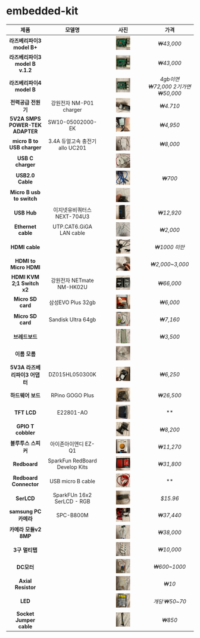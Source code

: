 # embedded-kit

|  <center>제품</center> |  <center>모델명</center> |  <center>사진</center> |  <center>가격</center> |  
|:-----:|:------:|:--------:|:----:|
|**라즈베리파이3 model B+** |  |<center><img src="/images/15.jpg"  width="35%" height="10%"> </center> |*₩43,000* |
|**라즈베리파이3 model B v.1.2** |  |<center><img src="/images/16.jpg"  width="35%" height="10%"> </center> |*₩43,000* |
|**라즈베리파이4 model B** |  |<center><img src="/images/17.jpg"  width="35%" height="10%"> </center> |*4gb이면 ₩72,000 2기가면 ₩50,000* |
|**전력공급 전원기** | 강원전자 NM-P01 charger |<center><img src="/images/10.jpg"  width="35%" height="10%"> </center> |*₩4.710* |
|**5V2A SMPS POWER-TEK ADAPTER** | SW10-05002000-EK |<center><img src="/images/12.jpg"  width="35%" height="10%"> </center> |*₩4,950* |
|**micro B to USB charger** | 3.4A 듀얼고속 충전기 allo UC201 |<center><img src="/images/6.jpg"  width="35%" height="10%"> </center> |*₩8,000* |
|**USB C charger** |  |<center><img src="/images/7.jpg"  width="35%" height="10%"> </center> | |
|**USB2.0 Cable** |  |<center><img src="/images/11.jpg"  width="35%" height="10%"> </center> |*₩700* |
|**Micro B usb to switch** |  | <img src="/images/1.jpg"  width="35%" height="10%"> | |
|**USB Hub** | 이지넷유비쿼터스 NEXT-704U3 |<center><img src="/images/13.jpg"  width="35%" height="10%"> </center> |*₩12,920* |
|**Ethernet cable** | UTP.CAT6.GiGA LAN cable  | <center><img src="/images/2.jpg"  width="35%" height="10%"> </center> |*₩2,000* |
|**HDMI cable** |  |<center><img src="/images/8.jpg"  width="35%" height="10%"> </center> |*₩1000 미만* |
|**HDMI to Micro HDMI** |  |<center><img src="/images/21.jpg"  width="35%" height="10%"> </center> |*₩2,000~3,000* |
|**HDMI KVM 2;1 Switch x2** | 강원전자 NETmate NM-HK02U |<center><img src="/images/14.jpg"  width="35%" height="10%"> </center> |*₩66,000* |
|**Micro SD card** | 삼성EVO Plus 32gb |<center><img src="/images/18.jpg"  width="35%" height="10%"> </center> |*₩6,000* |
|**Micro SD card** | Sandisk Ultra 64gb |<center><img src="/images/20.jpg"  width="35%" height="10%"> </center> |*₩7,160* |
|**브레드보드** |  |<center><img src="/images/19.jpg"  width="35%" height="10%"> </center> |*₩3,500* |
|**이름 모름** |  |<center><img src="/images/22.jpg"  width="35%" height="10%"> </center> | |
|**5V3A 라즈베리파이3 어댑터** | DZ015HL050300K |<center><img src="/images/23.jpg"  width="35%" height="10%"> </center> |*₩6,250* |
|**하드웨어 보드** | RPino GOGO Plus |<center><img src="/images/24.jpg"  width="35%" height="10%"> </center> |*₩26,500* |
|**TFT LCD** | E22801-AO |<center><img src="/images/25.jpg"  width="35%" height="10%"> </center> |** |
|**GPIO T cobbler** |  |<center><img src="/images/26.jpg"  width="35%" height="10%"> </center> |*₩8,200* |
|**블루투스 스피커** | 아이존아이앤디 EZ-Q1 |<center><img src="/images/27.jpg"  width="35%" height="10%"> </center> |*₩11,270* |
|**Redboard** | SparkFun RedBoard Develop Kits |<center><img src="/images/28.jpg"  width="35%" height="10%"> </center> |*₩31,800* |
|**Redboard Connector** | USB micro B cable |<center><img src="/images/29.jpg"  width="35%" height="10%"> </center> |** |
|**SerLCD** | SparkFUn 16x2 SerLCD - RGB |<center><img src="/images/30.jpg"  width="35%" height="10%"> </center> |*$15.96* |
|**samsung PC카메라** | SPC-B800M |<center><img src="/images/3.jpg"  width="35%" height="10%"> </center> |*₩37,440* |
|**카메라 모듈v2 8MP** |  |<center><img src="/images/4.jpg"  width="35%" height="10%"> </center> |*₩38,000* |
|**3구 멀티탭** |  |<center><img src="/images/5.jpg"  width="35%" height="10%"> </center> |*₩10,000* |
|**DC모터** |  |<center><img src="/images/31.jpg"  width="35%" height="10%"> </center> |*₩600~1000* |
|**Axial Resistor** |  |<center><img src="/images/32.jpg"  width="35%" height="10%"> </center> |*₩10* |
|**LED** |  |<center><img src="/images/33.jpg"  width="35%" height="10%"> </center> |*개당 ₩50~70* |
|**Socket Jumper cable** |  |<center><img src="/images/34.jpg"  width="35%" height="10%"> </center> |*₩850* |



